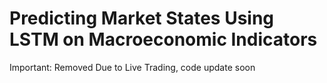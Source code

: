 # Predicting Market States Using LSTM on Macroeconomic Indicators

Important: Removed Due to Live Trading, code update soon

